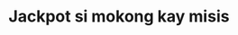 ---
layout: post
title: Jackpot si mokong kay misis
duration: '01:55'
view: 210
rate: 2
video: 'https://flashservice.xvideos.com/embedframe/18817567'
category: 
 - pinay
tags: 
 - pinay-sex
 - nagparaos
 - nene
 - mokong
 - fucked
 - jackpot
 - flawless
priority: 0.9
changefreq: daily
---